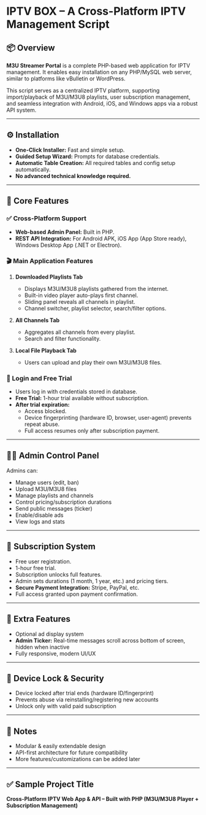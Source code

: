 # IPTV BOX – A Cross-Platform IPTV Management Script

## 📦 Overview

**M3U Streamer Portal** is a complete PHP-based web application for IPTV management. It enables easy installation on any PHP/MySQL web server, similar to platforms like vBulletin or WordPress.

This script serves as a centralized IPTV platform, supporting import/playback of M3U/M3U8 playlists, user subscription management, and seamless integration with Android, iOS, and Windows apps via a robust API system.

---

## ⚙️ Installation

- **One-Click Installer:** Fast and simple setup.
- **Guided Setup Wizard:** Prompts for database credentials.
- **Automatic Table Creation:** All required tables and config setup automatically.
- **No advanced technical knowledge required.**

---

## 🎯 Core Features

### ✅ Cross-Platform Support

- **Web-based Admin Panel:** Built in PHP.
- **REST API Integration:** For Android APK, iOS App (App Store ready), Windows Desktop App (.NET or Electron).

### 🎬 Main Application Features

1. **Downloaded Playlists Tab**
   - Displays M3U/M3U8 playlists gathered from the internet.
   - Built-in video player auto-plays first channel.
   - Sliding panel reveals all channels in playlist.
   - Channel switcher, playlist selector, search/filter options.

2. **All Channels Tab**
   - Aggregates all channels from every playlist.
   - Search and filter functionality.

3. **Local File Playback Tab**
   - Users can upload and play their own M3U/M3U8 files.

### 🔐 Login and Free Trial

- Users log in with credentials stored in database.
- **Free Trial:** 1-hour trial available without subscription.
- **After trial expiration:**
  - Access blocked.
  - Device fingerprinting (hardware ID, browser, user-agent) prevents repeat abuse.
  - Full access resumes only after subscription payment.

---

## 👨‍💼 Admin Control Panel

Admins can:
- Manage users (edit, ban)
- Upload M3U/M3U8 files
- Manage playlists and channels
- Control pricing/subscription durations
- Send public messages (ticker)
- Enable/disable ads
- View logs and stats

---

## 💸 Subscription System

- Free user registration.
- 1-hour free trial.
- Subscription unlocks full features.
- Admin sets durations (1 month, 1 year, etc.) and pricing tiers.
- **Secure Payment Integration:** Stripe, PayPal, etc.
- Full access granted upon payment confirmation.

---

## 📢 Extra Features

- Optional ad display system
- **Admin Ticker:** Real-time messages scroll across bottom of screen, hidden when inactive
- Fully responsive, modern UI/UX

---

## 🔐 Device Lock & Security

- Device locked after trial ends (hardware ID/fingerprint)
- Prevents abuse via reinstalling/registering new accounts
- Unlock only with valid paid subscription

---

## 📌 Notes

- Modular & easily extendable design
- API-first architecture for future compatibility
- More features/customizations can be added later

---

## ✅ Sample Project Title

**Cross-Platform IPTV Web App & API – Built with PHP (M3U/M3U8 Player + Subscription Management)**